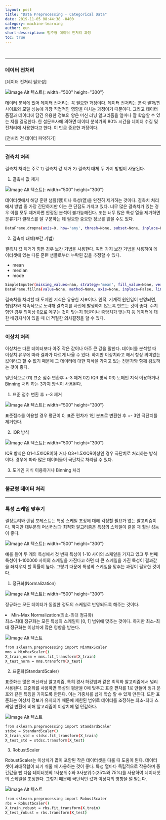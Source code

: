 ```yaml
---
layout: post
title: "Data Preprocessing - Categorical Data"
date: 2019-11-05 08:44:38 -0400
category: machine-learning
author: eun
short-description: 범주형 데이터 전처리 과정
toc: true
---
```

<br>
<hr>

### 데이터 전처리
[데이터 전처리 필요성]

![Image Alt 텍스트](/assets/images/ml01_01.png){: width="500" height="300"}

데이터 분석에 있어 데이터 전처리는 꼭 필요한 과정이다. 데이터 전처리는 분석 결과/인사이트와 모델 성능에 가장 직접적인 영향을 미치는 과정이기 때문이다. 그리고 데이터 품질과 데이터에 담긴 유용한 정보의 양은 머신 러닝 알고리즘을 얼마나 잘 학습할 수 있는 지를 결정한다. 한 설문조사에 의하면 데이터 분석가의 80% 시간을 데이터 수집 및 전처리에 사용한다고 한다. 이 만큼 중요한 과정이다. 

[전처리 전 데이터 파악하기]

<hr>

### 결측치 처리
결측치 처리는 주로 1) 결측치 값 제거 2) 결측치 대체 두 가지 방법이 사용된다.

1) 결측치 값 제거

![Image Alt 텍스트](/assets/images/ml01_02.png){: width="500" height="300"}

데이터셋에서 해당 훈련 샘플(행)이나 특성(열)을 완전히 제거하는 것이다. 결측치 처리에서 방법 중 가장 간단하지만 이는 큰 단점도 가지고 있다. 너무 많은 결측치가 있는 경우 이를 모두 제거하면 안정된 분석이 불가능해진다. 또는 너무 많은 특성 열을 제거하면 분류기가 클래스를 잘 구분하는 데 필요한 중요한 정보를 잃을 수도 있다.

```bash 
DataFrame.dropna(axis=0, how='any', thresh=None, subset=None, inplace=False)
```

2) 결측치 대체(보간 기법)

결측치 값 제거가 힘든 경우 보간 기법을 사용한다. 여러 가지 보간 기법을 사용하여 데이터셋에 있는 다룬 훈련 샘플로부터 누락된 값을 추정할 수 있다.
<ul>
    <li>mean</li>
    <li>median</li>
    <li>mode</li>
</ul>

```bash 
SimpleImputer(missing_values=nan, strategy='mean', fill_value=None, verbose=0, copy=True, add_indicator=False)
DataFrame.fillna(value=None, method=None, axis=None, inplace=False, limit=None, downcast=None)
```

결측치를 처리할  때 도메인 지식은 유용한 지표이다. 인적, 기계적 원인임이 판명되면, 협업자와 지속적으로 노력해 결측치를 사전에 발생하지 않도록 만드는 것이 좋다. 수치형인 경우 의미상 0으로 메꾸는 것이 맞는지 평균이나 중앙치가 맞는지 등 데이터에 대한 배경지식이 있을 때 더 적절한 의사결정을 할 수 있다.

<hr>

### 이상치 처리
이상치는 다른 데이터보다 아주 작은 값이나 아주 큰 값을 말한다. 데이터를 분석할 때 이상치 유무에 따라 결과가 다르게 나올 수 있다. 하지만 이상치라고 해서 항상 의미없는 값이라고 할 수 없기 때문에 그 데이터에 대한 지식을 가지고 있는 전문가와 함께 검토하는 것이 좋다.

일반적으로 01) 표준 점수 변환후 +-3 제거 02) IQR 방식 03) 도메인 지식 이용하거나 Binning 처리 하는 3가지 방식이 사용된다.

1. 표준 점수 변환 후 +-3 제거

![Image Alt 텍스트](/assets/images/ml01_03.png){: width="500" height="300"}

표준점수를 이용할 경우 평균이 0, 표준 편차가 1인 분포로 변환한 후 +- 3인 극단치를 제거한다.

2. IQR 방식

![Image Alt 텍스트](/assets/images/ml01_04.png){: width="500" height="300"}

IQR 방식은 Q1-1.5XIQR이하 거나 Q3+1.5XIQR이상인 경우 극단치로 처리하는 방식이다. 경우에 따라 많은 데이터들이 극단치로 처리될 수 있다. 

3. 도메인 지식 이용하거나 Binning 처리

<hr>

### 불균형 데이터 처리

<hr>

### 특성 스케일 맞추기
결정트리와 랜덤 포레스트는 특성 스케일 조정에 대해 걱정할 필요가 없는 알고리즘이다. 하지만 대부분의 머신러닝과 최적화 알고리즘은 특성의 스케일이 같을 때 훨씬 성능이 좋다. 

![Image Alt 텍스트](/assets/images/ml01_05.png){: width="500" height="300"}

예를 들어 두 개의 특성에서 첫 번째 특성이 1-10 사이의 스케일을 가지고 있고 두 번째 특성이 1-100000 사이의 스케일을 가진다고 하면 더 큰 스케일을 가진 특성이 결과값을 좌지우지 할 확률이 높다. 그렇기 때문에 특성의 스케일을 맞추는 과정이 필요한 것이다.
1) 정규화(Normalization)

![Image Alt 텍스트](/assets/images/ml01_06.png){: width="500" height="300"}


정규화는 모든 데이터가 동일한 정도의 스케일로 반영되도록 해주는 것이다. 

<li>Min-Max Normalization(최소-최대 정규화)</li>
최소-최대 정규화는 모든 특성의 스케일이 [0, 1] 범위에 맞추는 것이다. 하지만 최소-최대 정규화는  이상치에 많은 영향을 받는다.

![Image Alt 텍스트](/assets/images/ml01_07.png)
```bash
from sklearn.preprocessing import MinMaxScaler
mms = MinMaxScaler()
X_train_norm = mms.fit_transform(X_train)
X_test_norm = mms.transform(X_test)
```

2) 표준화(StandardScaler)

표준화는 많은 머신러닝 알고리즘, 특히 경사 하강법과 같은 최적화 알고리즘에서 널리 사용된다. 표준화를 사용하면 특성의 평균을 0에 맞추고 표준 편차를 1로 만들어 정규 분포와 같은 특징을 가지도록 만든다. 이는 가중치를 쉽게 학습 할 수 있게 만든다. 또한 표준화는 이상치 정보가 유지되기 때문에 제한된 범위로 데이터를 조정하는 최소-최대 스케일 변환에 비해 알고리즘이 이상치에 덜 민감하다.

![Image Alt 텍스트](/assets/images/ml01_08.png)
```bash
from sklearn.preprocessing import StandardScaler
stdsc = StandardScaler()
X_train_std = stdsc.fit_transform(X_train)
X_test_std = stdsc.transform(X_test) 
```


3) RobustScaler

RobustScaler는 이상치가 많이 포함된 작은 데이터셋을 다룰 때 도움이 된다. 데이터셋이 과대적합이 되기 쉬울 때 사용하는 것이 좋다. 특성 열마다 독립적으로 작용하며 중간값을 뺀 다음 데이터셋의 1사분위수와 3사분위수(25%와 75%)를 사용하여 데이터셋의 스케일을 조정한다. 그렇기 때문에 극단적인 값과 이상치의 영향을 덜 받는다.

![Image Alt 텍스트](/assets/images/ml01_09.png)
```bash
from sklearn.preprocessing import RobustScaler
rbs = RobustScaler()
X_train_robust = rbs.fit_transform(X_train)
X_test_robust = rbs.transform(X_test) 
```
